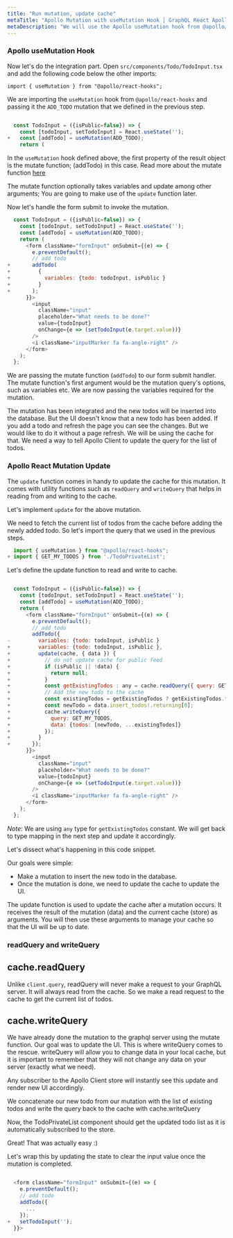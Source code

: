 ```yaml
---
title: "Run mutation, update cache"
metaTitle: "Apollo Mutation with useMutation Hook | GraphQL React Apollo Typescript Tutorial"
metaDescription: "We will use the Apollo useMutation hook from @apollo/react-hooks in React app as an example to insert new data and update cache locally using readQuery and writeQuery."
---
```


### Apollo useMutation Hook
Now let's do the integration part. Open `src/components/Todo/TodoInput.tsx` and add the following code below the other imports:

```javscript
import { useMutation } from "@apollo/react-hooks";
```

We are importing the `useMutation` hook from `@apollo/react-hooks` and passing it the `ADD_TODO` mutation that we defined in the previous step.

```javascript

  const TodoInput = ({isPublic=false}) => {
    const [todoInput, setTodoInput] = React.useState('');
+   const [addTodo] = useMutation(ADD_TODO);
    return (

```

In the `useMutation` hook defined above, the first property of the result object is the mutate function; (addTodo) in this case. Read more about the mutate function [here](https://www.apollographql.com/docs/react/essentials/mutations.html)

The mutate function optionally takes variables and update among other arguments; You are going to make use of the `update` function later.

Now let's handle the form submit to invoke the mutation.

```javascript
  const TodoInput = ({isPublic=false}) => {
    const [todoInput, setTodoInput] = React.useState('');
    const [addTodo] = useMutation(ADD_TODO);
    return (
      <form className="formInput" onSubmit={(e) => {
        e.preventDefault();
        // add todo
+       addTodo(
+         {
+           variables: {todo: todoInput, isPublic }
+         }
+       );
      }}>
        <input
          className="input"
          placeholder="What needs to be done?"
          value={todoInput}
          onChange={e => (setTodoInput(e.target.value))}
        />
        <i className="inputMarker fa fa-angle-right" />
      </form>
    );
  };

```

We are passing the mutate function (`addTodo`) to our form submit handler.
The mutate function's first argument would be the mutation query's options, such as variables etc. We are now passing the variables required for the mutation. 

The mutation has been integrated and the new todos will be inserted into the database. But the UI doesn't know that a new todo has been added. If you add a todo and refresh the page you can see the changes. But we would like to do it without a page refresh. We will be using the cache for that.
We need a way to tell Apollo Client to update the query for the list of todos.

### Apollo React Mutation Update
The `update` function comes in handy to update the cache for this mutation. It comes with utility functions such as `readQuery` and `writeQuery` that helps in reading from and writing to the cache.

Let's implement `update` for the above mutation.

We need to fetch the current list of todos from the cache before adding the newly added todo. So let's import the query that we used in the previous steps.

```javascript
  import { useMutation } from "@apollo/react-hooks";
+ import { GET_MY_TODOS } from './TodoPrivateList';
```

Let's define the update function to read and write to cache.

```javascript

  const TodoInput = ({isPublic=false}) => {
    const [todoInput, setTodoInput] = React.useState('');
    const [addTodo] = useMutation(ADD_TODO);
    return (
      <form className="formInput" onSubmit={(e) => {
        e.preventDefault();
        // add todo
        addTodo({
-         variables: {todo: todoInput, isPublic }
+         variables: {todo: todoInput, isPublic },
+         update(cache, { data }) {
+           // do not update cache for public feed
+           if (isPublic || !data) {
+             return null;
+           }
+           const getExistingTodos : any = cache.readQuery({ query: GET_MY_TODOS });
+           // Add the new todo to the cache
+           const existingTodos = getExistingTodos ? getExistingTodos.todos : [];
+           const newTodo = data.insert_todos!.returning[0];
+           cache.writeQuery({
+             query: GET_MY_TODOS,
+             data: {todos: [newTodo, ...existingTodos]}
+           });
+         }
+       });
      }}>
        <input
          className="input"
          placeholder="What needs to be done?"
          value={todoInput}
          onChange={e => (setTodoInput(e.target.value))}
        />
        <i className="inputMarker fa fa-angle-right" />
      </form>
    );
  };

```

*Note*: We are using `any` type for `getExistingTodos` constant. We will get back to type mapping in the next step and update it accordingly.

Let's dissect what's happening in this code snippet.

Our goals were simple:

- Make a mutation to insert the new todo in the database.
- Once the mutation is done, we need to update the cache to update the UI.

The update function is used to update the cache after a mutation occurs.
It receives the result of the mutation (data) and the current cache (store) as arguments. You will then use these arguments to manage your cache so that the UI will be up to date.

### readQuery and writeQuery

cache.readQuery
---------------

Unlike `client.query`, readQuery will never make a request to your GraphQL server. It will always read from the cache. So we make a read request to the cache to get the current list of todos.

cache.writeQuery
----------------

We have already done the mutation to the graphql server using the mutate function. Our goal was to update the UI. This is where writeQuery comes to the rescue. writeQuery will allow you to change data in your local cache, but it is important to remember that they will not change any data on your server (exactly what we need).

  Any subscriber to the Apollo Client store will instantly see this update and render new UI accordingly.

We concatenate our new todo from our mutation with the list of existing todos and write the query back to the cache with cache.writeQuery

Now, the TodoPrivateList component should get the updated todo list as it is automatically subscribed to the store.

Great! That was actually easy :)

Let's wrap this by updating the state to clear the input value once the mutation is completed.

```javascript

  <form className="formInput" onSubmit={(e) => {
    e.preventDefault();
    // add todo
    addTodo({
      ...
    });
+   setTodoInput('');
  }}>
```


